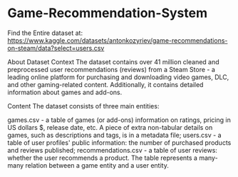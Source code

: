# Game-Recommendation-System
Find the Entire dataset at: https://www.kaggle.com/datasets/antonkozyriev/game-recommendations-on-steam/data?select=users.csv

About Dataset
Context
The dataset contains over 41 million cleaned and preprocessed user recommendations (reviews) from a Steam Store - a leading online platform for purchasing and downloading video games, DLC, and other gaming-related content. Additionally, it contains detailed information about games and add-ons.

Content
The dataset consists of three main entities:

games.csv - a table of games (or add-ons) information on ratings, pricing in US dollars $, release date, etc. A piece of extra non-tabular details on games, such as descriptions and tags, is in a metadata file;
users.csv - a table of user profiles' public information: the number of purchased products and reviews published;
recommendations.csv - a table of user reviews: whether the user recommends a product. The table represents a many-many relation between a game entity and a user entity.

